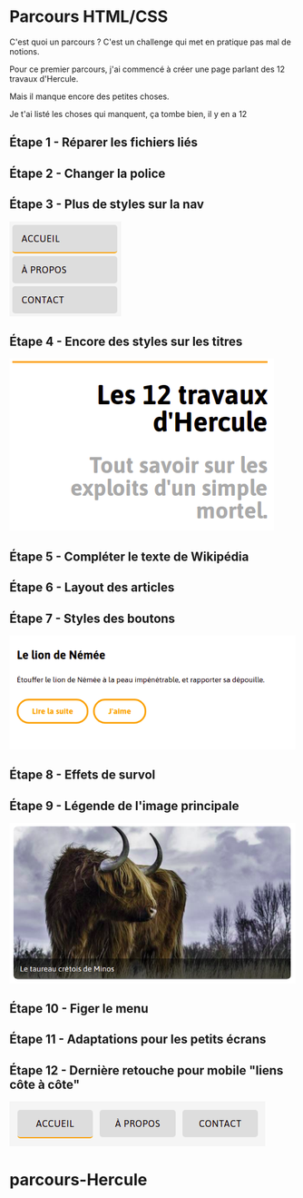 # Parcours HTML/CSS

C'est quoi un parcours ? C'est un challenge qui met en pratique pas mal de notions.

Pour ce premier parcours, j'ai commencé à créer une page parlant des 12 travaux d'Hercule.

Mais il manque encore des petites choses.

Je t'ai listé les choses qui manquent, ça tombe bien, il y en a 12


## Étape 1 - Réparer les fichiers liés
## Étape 2 - Changer la police
## Étape 3 - Plus de styles sur la nav 

![Menu](modele/menu.png?raw=true)

## Étape 4 - Encore des styles sur les titres

![Titres](modele/titres.png?raw=true)

## Étape 5 - Compléter le texte de Wikipédia

## Étape 6 - Layout des articles
## Étape 7 - Styles des boutons

![Styles des boutons](modele/btn.png?raw=true)

## Étape 8 - Effets de survol
## Étape 9 - Légende de l'image principale

![Légende de l'image principale](modele/taureau.png?raw=true)

## Étape 10 - Figer le menu
## Étape 11 - Adaptations pour les petits écrans
## Étape 12 - Dernière retouche pour mobile "liens côte à côte"

![Dernière retouche pour mobile](modele/nav.png?raw=true)

# parcours-Hercule
